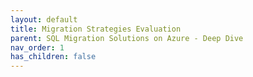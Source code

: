 ```yaml
---
layout: default
title: Migration Strategies Evaluation
parent: SQL Migration Solutions on Azure - Deep Dive
nav_order: 1
has_children: false
---
```

